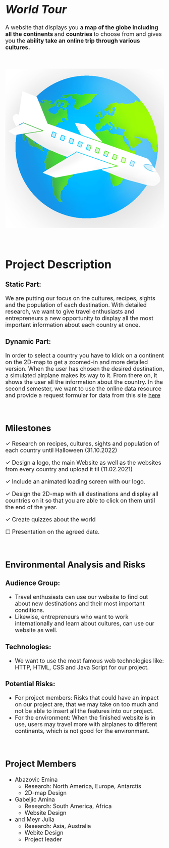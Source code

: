 <font size="4">

# *World Tour*

A website that displays you <b> a map of the globe including all the continents </b> and <b> countries </b> to choose from and gives you the <b> ability take an online trip through various cultures. </b>

<br/>

![Weltkarte](images/Logo.png)

<br/>

# **Project Description**

### Static Part:

We are putting our focus on the cultures, recipes, sights and the population of each destination. With detailed research, we want to give travel enthusiasts and entrepreneurs a new opportunity to display all the most important information about each country at once.

### Dynamic Part:

In order to select a country you have to klick on a continent on the 2D-map to get a zoomed-in and more detailed version. When the user has chosen the desired destination, a simulated airplane makes its way to it. From there on, it shows the user all the information about the country.
In the second semester, we want to use the online data resource and provide a request formular for data from this site [here](https://ourworldindata.org/)

<br/>

## **Milestones**

&check; Research on recipes, cultures, sights and population of each country until Halloween (31.10.2022)

&check; Design a logo, the main Website as well as the websites from every country and upload it til (11.02.2021) 

&check; Include an animated loading screen with our logo.

&check; Design the 2D-map with all destinations and display all countries on it so that you are able to click on them until the end of the year.
 
&check; Create quizzes about the world

&#9744; Presentation on the agreed date.

<br/>


## **Environmental Analysis and Risks**

### Audience Group:
* Travel enthusiasts can use our website to find out about new destinations and their most important conditions. 
* Likewise, entrepreneurs who want to work internationally and learn about cultures, can use our website as well.

### Technologies:
* We want to use the most famous web technologies like: HTTP, HTML, CSS and Java Script for our project.

### Potential Risks:
* For project members: Risks that could have an impact on our project are, that we may take on too much and not be able to insert all the features into our project.
* For the environment: When the finished website is in use, users may travel more with airplanes to different continents, which is not good for the environment.

<br/>

## **Project Members**

* Abazovic Emina
  * Research: North America, Europe, Antarctis
  * 2D-map Design
* Gabeljic Amina 
  * Research: South America, Africa
  * Website Design
* and Meyr Julia
  * Research: Asia, Australia 
  * Webite Design
  * Project leader

##

